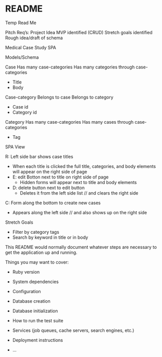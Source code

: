 # README

Temp Read Me


Pitch Req’s:
Project Idea
MVP identified (CRUD)
Stretch goals identified
Rough idea/draft of schema


Medical Case Study SPA

Models/Schema

Case
Has many case-categories
Has many categories through case-categories

- Title
- Body


Case-category
Belongs to case
Belongs to category

- Case id
- Category id


Category
Has many case-categories
Has many cases through case-categories

- Tag


SPA View

R: Left side bar shows case titles
- When each title is clicked the full title, categories, and body elements will appear on the right side of page
- E: edit Botton next to title on right side of page
    - Hidden forms will appear next to title and body elements
- D: delete button next to edit button
    - Deletes it from the left side list // and clears the right side

C: Form along the bottom to create new cases
- Appears along the left side // and also shows up on the right side


Stretch Goals
- Filter by category tags
- Search by keyword in title or in body













This README would normally document whatever steps are necessary to get the
application up and running.

Things you may want to cover:

* Ruby version

* System dependencies

* Configuration

* Database creation

* Database initialization

* How to run the test suite

* Services (job queues, cache servers, search engines, etc.)

* Deployment instructions

* ...
